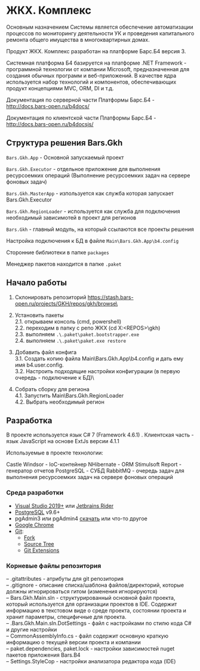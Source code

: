 # ЖКХ. Комплекс
Основным назначением Системы является обеспечение автоматизации процессов по мониторингу деятельности УК и проведения капитального ремонта общего имущества в многоквартирных домах.

Продукт ЖКХ. Комплекс разработан на платформе Барс.Б4 версия 3.

Системная платформа Б4 базируется на платформе .NET Framework - программной технологии от компании Microsoft, предназначенная для создания обычных программ и веб-приложений. 
В качестве ядра используется набор технологий и компонентов, обеспечивающих продукт концепциями MVC, ORM, DI и т.д.

Документация по серверной части Платформы Барс.Б4  - http://docs.bars-open.ru/b4docs/

Документация по клиентской части Платформы Барс.Б4 - http://docs.bars-open.ru/b4docsjs/

## Структура решения Bars.Gkh
`Bars.Gkh.App` - Основной запускаемый проект

`Bars.Gkh.Executor` - отдельное приложение для выполнения ресурсоемких операций (Выполнение ресурсоемких задач на сервере фоновых задач)

`Bars.Gkh.MasterApp` - изпользуется как служба которая запускает Bars.Gkh.Executor

`Bars.Gkh.RegionLoader` - используется как служба для подключения необходимый зависимотей в проект для регионов

`Bars.Gkh` - главный модуль, на который ссылаются все проекты решения

Настройка подключения к БД в файле `Main\Bars.Gkh.App\b4.config`

Сторонние библиотеки в папке `packages`

Менеджер пакетов находится в папке `.paket`

## Начало работы

1. Склонировать репозиторий https://stash.bars-open.ru/projects/GKH/repos/gkh/browse\ 

2. Установить пакеты\
2.1. открываем консоль (cmd, powershell)\
2.2. переходим в папку с репо ЖКХ (cd X:\<REPOS>\gkh)\
2.3. выполняем ```.\.paket\paket.bootstrapper.exe```\
2.4. выполняем ```.\.paket\paket.exe restore```

3. Добавить файл конфига\
3.1. Создать копию файла Main\Bars.Gkh.App\b4.config и дать ему имя b4.user.config.\
3.2. Настроить подходящие настройки конфигурации (в первую очередь - подключение к БД)\

4. Собрать сборку для региона\
4.1. Запустить Main\Bars.Gkh.RegionLoader\
4.2. Выбрать необходимый регион

## Разработка

В проекте используется язык C# 7 (Framework 4.6.1) . Клиентская часть - язык JavaScript на основе ExtJs версии 4.1.1

Используемые в проекте технологии:

Castle Windsor - IoC-контейнер 
NHibernate - ORM 
Stimulsoft Report - генератор отчетов 
PostgreSQL - СУБД 
RabbitMQ - очередь задач для выполнения ресурсоемких задач на сервере фоновых операций

### Cреда разработки
- [Visual Studio 2019+](https://visualstudio.microsoft.com/ru/vs/community/) или [Jetbrains Rider](https://www.jetbrains.com/rider/)
- [PostgreSQL](https://www.postgresql.org/download/) v9.6+
- pgAdmin3 или pgAdmin4 [скачать](https://www.pgadmin.org/download/) или что-то другое
- [Google Chrome](https://www.google.com/chrome/)
- [Git](https://git-scm.com/):
  - [Fork](https://git-fork.com/)
  - [Source Tree](https://www.sourcetreeapp.com/)
  - [Git Extensions](https://gitextensions.github.io/)
  
### Корневые файлы репозитория
– .gitattributes - атрибуты для git репозитория\
– .gitignore - описание списка/шаблона файлов/директорий, которые должны игнорироваться гитом (изменения игнорируются)\
– Bars.Gkh.Main.sln - структурированный основной файл проекта, который используется для организации проектов в IDE. Cодержит информацию в текстовом виде о среде проекта, состоянии проекта и хранит параметры, специфичные для проекта.\
– .Bars.Gkh.Main.sln.DotSettings - файл с настройками по стилю кода C# и другие настройки\
– CommonAssemblyInfo.cs - файл содержит основную краткую информацию о текущей версии проекта и компании\
– paket.dependencies, paket.lock - настройки зависимостей nuget пакетов приложения Bars.B4\
– Settings.StyleCop - настройки анализатора редактора кода (IDE)